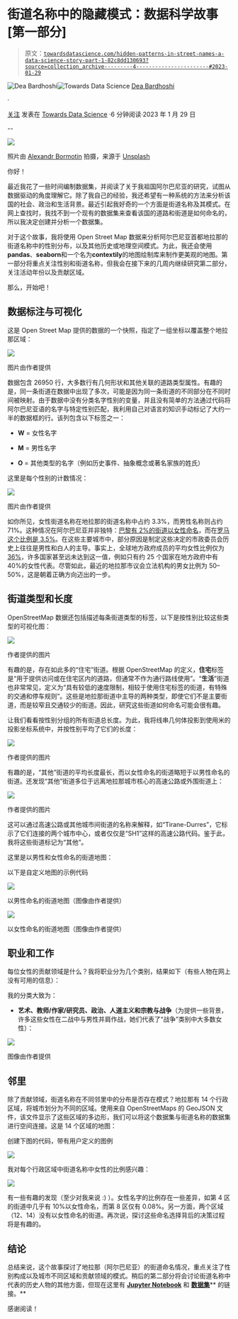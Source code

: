 # 街道名称中的隐藏模式：数据科学故事 [第一部分]

> 原文：[`towardsdatascience.com/hidden-patterns-in-street-names-a-data-science-story-part-1-82c8dd130693?source=collection_archive---------4-----------------------#2023-01-29`](https://towardsdatascience.com/hidden-patterns-in-street-names-a-data-science-story-part-1-82c8dd130693?source=collection_archive---------4-----------------------#2023-01-29)

[](https://deabardhoshi.medium.com/?source=post_page-----82c8dd130693--------------------------------)![Dea Bardhoshi](https://deabardhoshi.medium.com/?source=post_page-----82c8dd130693--------------------------------)[](https://towardsdatascience.com/?source=post_page-----82c8dd130693--------------------------------)![Towards Data Science](https://towardsdatascience.com/?source=post_page-----82c8dd130693--------------------------------) [Dea Bardhoshi](https://deabardhoshi.medium.com/?source=post_page-----82c8dd130693--------------------------------)

·

[关注](https://medium.com/m/signin?actionUrl=https%3A%2F%2Fmedium.com%2F_%2Fsubscribe%2Fuser%2Fd61c58ba988e&operation=register&redirect=https%3A%2F%2Ftowardsdatascience.com%2Fhidden-patterns-in-street-names-a-data-science-story-part-1-82c8dd130693&user=Dea+Bardhoshi&userId=d61c58ba988e&source=post_page-d61c58ba988e----82c8dd130693---------------------post_header-----------) 发表在 [Towards Data Science](https://towardsdatascience.com/?source=post_page-----82c8dd130693--------------------------------) ·6 分钟阅读·2023 年 1 月 29 日[](https://medium.com/m/signin?actionUrl=https%3A%2F%2Fmedium.com%2F_%2Fvote%2Ftowards-data-science%2F82c8dd130693&operation=register&redirect=https%3A%2F%2Ftowardsdatascience.com%2Fhidden-patterns-in-street-names-a-data-science-story-part-1-82c8dd130693&user=Dea+Bardhoshi&userId=d61c58ba988e&source=-----82c8dd130693---------------------clap_footer-----------)

--

[](https://medium.com/m/signin?actionUrl=https%3A%2F%2Fmedium.com%2F_%2Fbookmark%2Fp%2F82c8dd130693&operation=register&redirect=https%3A%2F%2Ftowardsdatascience.com%2Fhidden-patterns-in-street-names-a-data-science-story-part-1-82c8dd130693&source=-----82c8dd130693---------------------bookmark_footer-----------)![](img/024b14857164d6a413d164623793c12f.png)

照片由 [Alexandr Bormotin](https://unsplash.com/@bormot?utm_source=medium&utm_medium=referral) 拍摄，来源于 [Unsplash](https://unsplash.com/?utm_source=medium&utm_medium=referral)

你好！

最近我花了一些时间编制数据集，并阅读了关于我祖国阿尔巴尼亚的研究，试图从数据驱动的角度理解它。除了我自己的经验，我还希望有一种系统的方法来分析该国的社会、政治和生活背景。最近引起我好奇的一个方面是街道名称及其模式。在网上查找时，我找不到一个现有的数据集来查看该国的道路和街道是如何命名的，所以我决定创建并分析一个数据集。

对于这个故事，我将使用 Open Street Map 数据来分析阿尔巴尼亚首都地拉那的街道名称中的性别分布，以及其他历史或地理空间模式。为此，我还会使用**pandas**、**seaborn**和一个名为**contextily**的地图绘制库来制作更美观的地图。第一部分将重点关注性别和街道名称，但我会在接下来的几周内继续研究第二部分，关注活动年份以及贡献区域。

那么，开始吧！

## 数据标注与可视化

这是 Open Street Map 提供的数据的一个快照，指定了一组坐标以覆盖整个地拉那区域：

![](img/13a988aaa933795dafe86588ffc73538.png)

图片由作者提供

数据包含 26950 行，大多数行有几何形状和其他关联的道路类型属性。有趣的是，同一条街道在数据中出现了多次，可能是因为同一条街道的不同部分在不同时间被映射。由于数据中没有分类名字性别的变量，并且没有简单的方法通过代码将阿尔巴尼亚语的名字与特定性别匹配，我利用自己对语言的知识手动标记了大约一半的数据框的行。该列包含以下标签之一：

+   **W** = 女性名字

+   **M** = 男性名字

+   **O** = 其他类型的名字（例如历史事件、抽象概念或著名家族的姓氏）

这里是每个性别的计数情况：

![](img/ed9ee260da69281cf3eb13d6234085ff.png)

图片由作者提供

如你所见，女性街道名称在地拉那的街道名称中占约 3.3%，而男性名称则占约 71%。这种情况在阿尔巴尼亚并非独特：[巴黎有 2%的街道以女性命名](https://www.fodors.com/world/europe/france/experiences/news/why-are-all-the-streets-in-france-named-after-men)，而在[罗马这个比例是 3.5%](https://www.bloomberg.com/news/articles/2015-11-04/mapping-the-sexism-of-street-names-in-major-cities)。在这些主要城市中，部分原因是制定这些决定的市政委员会历史上往往是男性和白人的主导。事实上，全球地方政府成员的平均女性比例仅为[36%](https://www.unwomen.org/sites/default/files/2022-01/Womens-representation-in-local-government-en.pdf)，许多国家甚至远未达到这一值，例如只有约 25 个国家在地方政府中有 40%的女性代表。尽管如此，最近的地拉那市议会立法机构的男女比例为 50–50%，这是朝着正确方向迈出的一步。

## 街道类型和长度

OpenStreetMap 数据还包括描述每条街道类型的标签，以下是按性别比较这些类型的可视化图：

![](img/98a4140ec771c6dfc790ca91554fa2e5.png)

作者提供的图片

有趣的是，存在如此多的“住宅”街道。根据 OpenStreetMap 的定义，**住宅**标签是“用于提供访问或在住宅区内的道路，但通常不作为通行路线使用”。“**生活**”街道也非常常见，定义为“具有较低的速度限制，相较于使用住宅标签的街道，有特殊的交通和停车规则”。这些是地拉那街道中主导的两种类型，即使它们不是主要街道，而是较窄且交通较少的街道。因此，研究这些街道如何命名可能会很有趣。

让我们看看按性别分组的所有街道总长度。为此，我将线串几何体投影到使用米的投影坐标系统中，并按性别平均了它们的长度：

![](img/5633bf52ebb77cc5d4b2c9609e570c53.png)

作者提供的图片

有趣的是，“其他”街道的平均长度最长，而以女性命名的街道略短于以男性命名的街道。还发现“其他”街道多位于远离地拉那城市核心的高速公路或外围街道上：

![](img/f15ed897df0ae8f8359222e2c267f77b.png)

作者提供的图片

这可以通过高速公路或其他城市间街道的名称来解释，如“Tirane-Durres”，它标示了它们连接的两个城市中心，或者仅仅是“SH1”这样的高速公路代码。鉴于此，我将这些街道标记为“其他”。

这里是以男性和女性命名的街道地图：

以下是自定义地图的示例代码

![](img/a2ca6d246a999f2b033a751ab9c7865b.png)

以男性命名的街道地图（图像由作者提供）

![](img/dc7492865b3580b171971869861d82cf.png)

以女性命名的街道地图（图像由作者提供）

## 职业和工作

每位女性的贡献领域是什么？我将职业分为几个类别，结果如下（有些人物在网上没有可用的信息）：

我的分类大致为：

+   **艺术、教师/作家/研究员、政治、人道主义和宗教与战争**（为提供一些背景，许多这些女性在二战中与男性并肩作战，她们代表了“战争”类别中大多数女性）：

![](img/ff0f0e2e6633ddb73b38bc692ee7a1dc.png)

图像由作者提供

## 邻里

除了贡献领域，街道名称在不同邻里中的分布是否存在模式？地拉那有 14 个行政区域，将城市划分为不同的区域。使用来自 OpenStreetMaps 的 GeoJSON 文件，该文件显示了这些区域的多边形，我们可以将这个数据集与街道名称的数据集进行空间连接。这是 14 个区域的地图：

创建下图的代码，带有用户定义的图例

![](img/88b451e286e29dfb7432c0b66374eaeb.png)

我对每个行政区域中街道名称中女性的比例感兴趣：

![](img/db6bba6fc50799c8c941d646b65890c9.png)

有一些有趣的发现（至少对我来说 :) ）。女性名字的比例存在一些差异，如第 4 区的街道中几乎有 10%以女性命名，而第 8 区仅有 0.08%。另一方面，两个区域（12、14）没有以女性命名的街道。再次说，探讨这些命名选择背后的决策过程将是有趣的。

## 结论

总结来说，这个故事探讨了地拉那（阿尔巴尼亚）的街道命名情况，重点关注了性别构成以及城市不同区域和贡献领域的模式。稍后的第二部分将会讨论街道名称中代表的历史人物的其他方面，但现在这里有 [**Jupyter Notebook**](https://github.com/DeaBardhoshi/AlbaniaExplorations/blob/main/Albania%20Street%20Analysis%20%5BPart%201%5D.ipynb) 和 [**数据集**](https://github.com/DeaBardhoshi/AlbaniaExplorations/blob/main/Street_Names.csv)** 的链接。**

感谢阅读！
